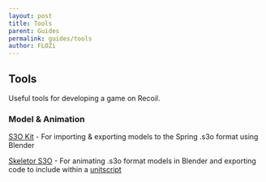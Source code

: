 ```yaml
---
layout: post
title: Tools
parent: Guides
permalink: guides/tools
author: FLOZi
---
```


## Tools

Useful tools for developing a game on Recoil.

### Model & Animation
[S3O Kit](https://github.com/ChrisFloofyKitsune/s3o-blender-tools) - For importing & exporting models to the Spring .s3o format using Blender

[Skeletor S3O](https://github.com/Beherith/Skeletor_S3O) - For animating .s3o format models in Blender and exporting code to include within a [unitscript](https://springrts.com/wiki/Animation-LuaScripting)
